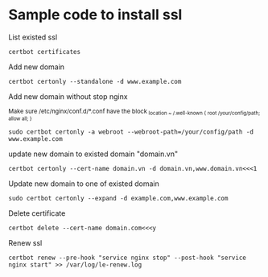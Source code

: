 # Sample code to install ssl
List existed ssl
```
certbot certificates
```
Add new domain
```
certbot certonly --standalone -d www.example.com
```
Add new domain without stop nginx

<sub>
Make sure /etc/nginx/conf.d/*.conf have the block
<sub>
location ~ /.well-known {
  root /your/config/path;
  allow all;
}
</sub>
</sub>

```
sudo certbot certonly -a webroot --webroot-path=/your/config/path -d www.example.com
```
update new domain to existed domain "domain.vn"
```
certbot certonly --cert-name domain.vn -d domain.vn,www.domain.vn<<<1
```
Update new domain to one of existed domain
```
sudo certbot certonly --expand -d example.com,www.example.com
```
Delete certificate
```
certbot delete --cert-name domain.com<<<y
```
Renew ssl
```
certbot renew --pre-hook "service nginx stop" --post-hook "service nginx start" >> /var/log/le-renew.log
```
